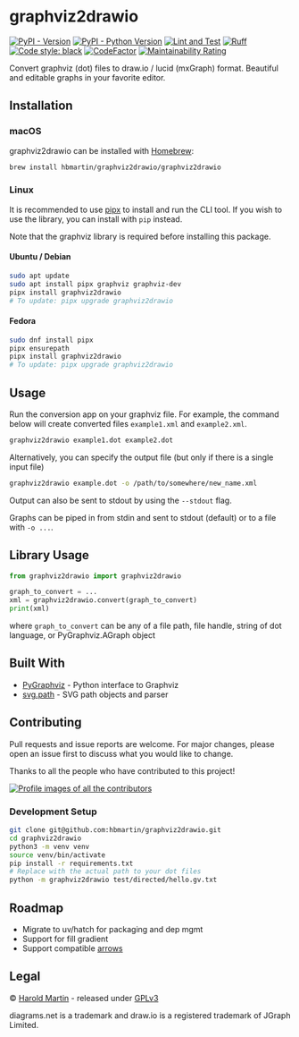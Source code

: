 # graphviz2drawio

[![PyPI - Version](https://img.shields.io/pypi/v/graphviz2drawio)](https://pypi.org/project/graphviz2drawio/)
[![PyPI - Python Version](https://img.shields.io/pypi/pyversions/graphviz2drawio)](https://pypi.org/project/graphviz2drawio/)
[![Lint and Test](https://github.com/hbmartin/graphviz2drawio/actions/workflows/lint.yml/badge.svg)](https://github.com/hbmartin/graphviz2drawio/actions/workflows/lint.yml)
[![Ruff](https://img.shields.io/endpoint?url=https://raw.githubusercontent.com/astral-sh/ruff/main/assets/badge/v2.json)](https://github.com/astral-sh/ruff)
[![Code style: black](https://img.shields.io/badge/🐧-black-000000.svg)](https://github.com/psf/black)
[![CodeFactor](https://www.codefactor.io/repository/github/hbmartin/graphviz2drawio/badge)](https://www.codefactor.io/repository/github/hbmartin/graphviz2drawio)
[![Maintainability Rating](https://sonarcloud.io/api/project_badges/measure?project=hbmartin_graphviz2drawio&metric=sqale_rating)](https://sonarcloud.io/summary/new_code?id=hbmartin_graphviz2drawio)

Convert graphviz (dot) files to draw.io / lucid (mxGraph) format. Beautiful and editable graphs in your favorite editor.

## Installation

### macOS

graphviz2drawio can be installed with [Homebrew](https://brew.sh/):

```bash
brew install hbmartin/graphviz2drawio/graphviz2drawio
```

### Linux

It is recommended to use [pipx](https://pipx.pypa.io/stable/) to install and run the CLI tool. If you wish to use the library, you can install with `pip` instead.

Note that the graphviz library is required before installing this package.

#### Ubuntu / Debian

```bash
sudo apt update
sudo apt install pipx graphviz graphviz-dev
pipx install graphviz2drawio
# To update: pipx upgrade graphviz2drawio
```

#### Fedora

```bash
sudo dnf install pipx
pipx ensurepath
pipx install graphviz2drawio
# To update: pipx upgrade graphviz2drawio
```

## Usage

Run the conversion app on your graphviz file. For example, the command below will create converted files `example1.xml` and `example2.xml`.

```bash
graphviz2drawio example1.dot example2.dot
```

Alternatively, you can specify the output file (but only if there is a single input file)

```bash
graphviz2drawio example.dot -o /path/to/somewhere/new_name.xml
```

Output can also be sent to stdout by using the `--stdout` flag.

Graphs can be piped in from stdin and sent to stdout (default) or to a file with `-o ...`.

## Library Usage

```python
from graphviz2drawio import graphviz2drawio

graph_to_convert = ...
xml = graphviz2drawio.convert(graph_to_convert)
print(xml)
```

where `graph_to_convert` can be any of a file path, file handle, string of dot language, or PyGraphviz.AGraph object

## Built With

* [PyGraphviz](http://pygraphviz.github.io/documentation/pygraphviz-1.4rc1/reference/index.html) - Python interface to Graphviz
* [svg.path](https://github.com/regebro/svg.path) - SVG path objects and parser

## Contributing

Pull requests and issue reports are welcome. For major changes, please open an issue first to discuss what you would like to change.

Thanks to all the people who have contributed to this project!

[![Profile images of all the contributors](https://contrib.rocks/image?repo=hbmartin/graphviz2drawio)](https://github.com/hbmartin/graphviz2drawio/graphs/contributors)

### Development Setup

```bash
git clone git@github.com:hbmartin/graphviz2drawio.git
cd graphviz2drawio
python3 -m venv venv
source venv/bin/activate
pip install -r requirements.txt
# Replace with the actual path to your dot files
python -m graphviz2drawio test/directed/hello.gv.txt
```

## Roadmap

* Migrate to uv/hatch for packaging and dep mgmt
* Support for fill gradient
* Support compatible [arrows](https://graphviz.org/docs/attr-types/arrowType/)

## Legal

© [Harold Martin](https://www.linkedin.com/in/harold-martin-98526971/) - released under [GPLv3](LICENSE.md)

diagrams.net is a trademark and draw.io is a registered trademark of JGraph Limited.
